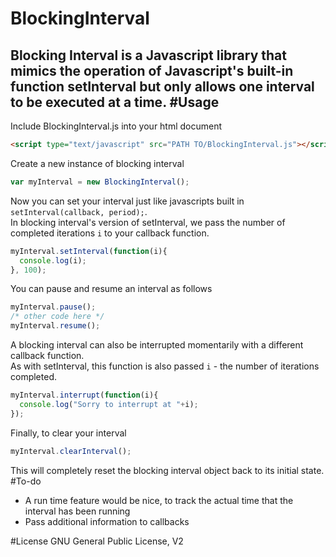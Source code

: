 # BlockingInterval
Blocking Interval is a Javascript library that mimics the operation of Javascript's built-in function setInterval but only allows one interval to be executed at a time.
#Usage
---
Include BlockingInterval.js into your html document
```html
<script type="text/javascript" src="PATH TO/BlockingInterval.js"></script>
```

Create a new instance of blocking interval
```javascript
var myInterval = new BlockingInterval();
```

Now you can set your interval just like javascripts built in `setInterval(callback, period);`.  
In blocking interval's version of setInterval, we pass the number of completed iterations `i` to your callback function. 
```javascript
myInterval.setInterval(function(i){
  console.log(i);
}, 100);
```
You can pause and resume an interval as follows
```javascript
myInterval.pause();
/* other code here */
myInterval.resume();
```
A blocking interval can also be interrupted momentarily with a different callback function.  
As with setInterval, this function is also passed `i` - the number of iterations completed.
```javascript
myInterval.interrupt(function(i){
  console.log("Sorry to interrupt at "+i);
});
```
Finally, to clear your interval
```javascript
myInterval.clearInterval();
```
This will completely reset the blocking interval object back to its initial state.
#To-do
 - A run time feature would be nice, to track the actual time that the interval has been running
 - Pass additional information to callbacks

#License
GNU General Public License, V2
